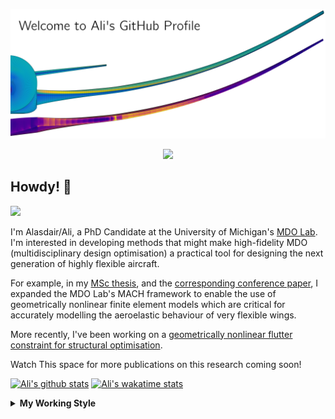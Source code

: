 <!--
# Welcome to Ali's github profile


-->

![banner](https://raw.githubusercontent.com/A-CGray/A-CGray/main/Images/GitHubProfileBanner.png)
<p align='center'>
<a href="https://www.linkedin.com/in/alasdaircgray/"><img height="30" src="https://github.com/WaylonWalker/WaylonWalker/blob/main/icon/linkedin.png?raw=true"></a>
</p>

## Howdy! 👋

![](https://komarev.com/ghpvc/?username=A-CGray&color=blue)

I'm Alasdair/Ali, a PhD Candidate at the University of Michigan's [MDO Lab](http://mdolab.engin.umich.edu).
I'm interested in developing methods that might make high-fidelity MDO (multidisciplinary design optimisation) a practical tool for designing the next generation of highly flexible aircraft.

For example, in my [MSc thesis](http://resolver.tudelft.nl/uuid:1a6b5001-d213-40d9-bc2c-5e831eda527d), and the [corresponding conference paper](https://www.researchgate.net/publication/348242101_Geometrically_Nonlinear_High-fidelity_Aerostructural_Optimization_for_Highly_Flexible_Wings), I expanded the MDO Lab's MACH framework to enable the use of geometrically nonlinear finite element models which are critical for accurately modelling the aeroelastic behaviour of very flexible wings.

More recently, I've been working on a [geometrically nonlinear flutter constraint for structural optimisation](https://www.researchgate.net/publication/357429071_High-Fidelity_Gradient-Based_Wing_Structural_Optimization_Including_a_Geometrically_Nonlinear_Flutter_Constraint).

Watch This space for more publications on this research coming soon!

<!--
**A-CGray/A-CGray** is a ✨ _special_ ✨ repository because its `README.md` (this file) appears on your GitHub profile.

Here are some ideas to get you started:

- 🔭 I’m currently working on ...
- 🌱 I’m currently learning ...
- 👯 I’m looking to collaborate on ...
- 🤔 I’m looking for help with ...
- 💬 Ask me about ...
- 📫 How to reach me: ...
- 😄 Pronouns: ...
- ⚡ Fun fact: ...
-->


[![Ali's github stats](https://github-readme-stats.vercel.app/api?username=A-CGray)](https://github.com/anuraghazra/github-readme-stats)
[![Ali's wakatime stats](https://github-readme-stats.vercel.app/api/wakatime?username=ACGray)](https://github.com/anuraghazra/github-readme-stats)


<details>
  <summary>
    <strong>My Working Style</strong>
  </summary>
  
  <!--START_SECTION:waka-->
![Code Time](http://img.shields.io/badge/Code%20Time-0%20secs-blue)

![Lines of code](https://img.shields.io/badge/From%20Hello%20World%20I%27ve%20Written-11%20Million%20lines%20of%20code-blue)

**I'm an Early 🐤** 

```text
🌞 Morning    88 commits     ████░░░░░░░░░░░░░░░░░░░░░   18.76% 
🌆 Daytime    179 commits    █████████░░░░░░░░░░░░░░░░   38.17% 
🌃 Evening    177 commits    █████████░░░░░░░░░░░░░░░░   37.74% 
🌙 Night      25 commits     █░░░░░░░░░░░░░░░░░░░░░░░░   5.33%

```
📅 **I'm Most Productive on Thursday** 

```text
Monday       62 commits     ███░░░░░░░░░░░░░░░░░░░░░░   13.22% 
Tuesday      70 commits     ███░░░░░░░░░░░░░░░░░░░░░░   14.93% 
Wednesday    66 commits     ███░░░░░░░░░░░░░░░░░░░░░░   14.07% 
Thursday     122 commits    ██████░░░░░░░░░░░░░░░░░░░   26.01% 
Friday       97 commits     █████░░░░░░░░░░░░░░░░░░░░   20.68% 
Saturday     14 commits     ░░░░░░░░░░░░░░░░░░░░░░░░░   2.99% 
Sunday       38 commits     ██░░░░░░░░░░░░░░░░░░░░░░░   8.1%

```


📊 **This Week I Spent My Time On** 

```text
💬 Programming Languages: 
Python                   13 hrs 1 min        ███████████░░░░░░░░░░░░░░   46.01% 
Makefile                 6 hrs 8 mins        █████░░░░░░░░░░░░░░░░░░░░   21.69% 
Markdown                 3 hrs 20 mins       ███░░░░░░░░░░░░░░░░░░░░░░   11.78% 
C                        1 hr 33 mins        █░░░░░░░░░░░░░░░░░░░░░░░░   5.52% 
Git Config               1 hr 30 mins        █░░░░░░░░░░░░░░░░░░░░░░░░   5.31%

🔥 Editors: 
VS Code                  26 hrs 31 mins      █████████████████████████   100.0%

🐱‍💻 Projects: 
tacs                     7 hrs 33 mins       ██████░░░░░░░░░░░░░░░░░░░   23.73% 
workshops                7 hrs 32 mins       ██████░░░░░░░░░░░░░░░░░░░   23.68% 
tacs_tutorial            6 hrs 23 mins       █████░░░░░░░░░░░░░░░░░░░░   20.04% 
mphys                    3 hrs 18 mins       ██░░░░░░░░░░░░░░░░░░░░░░░   10.38% 
rlt                      2 hrs 15 mins       █░░░░░░░░░░░░░░░░░░░░░░░░   7.07%

💻 Operating System: 
Linux                    26 hrs 31 mins      █████████████████████████   100.0%

```

**I Mostly Code in Python** 

```text
Python                   18 repos            ████████████░░░░░░░░░░░░░   48.65% 
TeX                      8 repos             █████░░░░░░░░░░░░░░░░░░░░   21.62% 
HTML                     3 repos             ██░░░░░░░░░░░░░░░░░░░░░░░   8.11% 
C++                      2 repos             █░░░░░░░░░░░░░░░░░░░░░░░░   5.41% 
Shell                    2 repos             █░░░░░░░░░░░░░░░░░░░░░░░░   5.41%

```


**Timeline**

![Chart not found](https://raw.githubusercontent.com/A-CGray/A-CGray/main/charts/bar_graph.png) 


 Last Updated on 07/08/2022 01:51:23 UTC
<!--END_SECTION:waka-->
</details>
